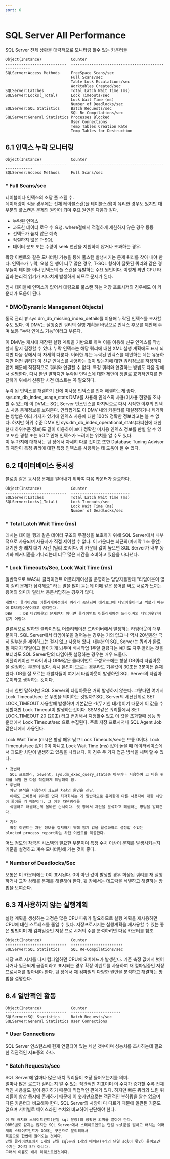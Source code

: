 ```yaml
---
sort: 6
---
```


# SQL Server All Performance
SQL Server 전체 상황을 대략적으로 모니터링 할수 있는 카운터들

```
Object(Instance)             Counter
---------------------------  ----------------------------------------------------
SQLServer:Access Methods     FreeSpace Scans/sec
                             Full Scans/sec
                             Table Lock Escalations/sec
                             Worktables Created/sec
SQLServer:Latches            Total Latch Wait Time (ms)
SQLServer:Locks(_Total)      Lock Timeouts/sec
                             Lock Wait Time (ms)
                             Number of Deadlocks/sec
SQLServer:SQL Statistics     Batch Requests/sec
                             SQL Re-Compilations/sec
SQLServer:General Statistics Processes Blocked
                             User Connections
                             Temp Tables Creation Rate
                             Temp Tables for Destruction                            
```

## 6.1 인덱스 누락 모니터링
```
Object(Instance)             Counter       
---------------------------  -----------------------------------------------------
SQLServer:Access Methods     Full Scans/sec
```

### * Full Scans/sec
테이블이나 인덱스의 초당 풀 스캔 수.  
데이터량이 적을 경우에는 전체 테이블스캔(풀 테이블스캔)이 유리한 경우도 있지만 대부분의 풀스캔은 문제의 원인이 되며 주요 원인은 다음과 같다.

  * 누락된 인덱스
  * 과도한 데이터 로우 수 요청. where절에서 적절하게 제한하지 않은 경우 등등
  * 선택도가 높지 않은 예측
  * 적절하지 않은 T-SQL
  * 데이터 분포 또는 수량이 seek 연산을 지원하지 않거나 초과하는 경우.

확장 이벤트와 같은 모니터링 기능을 통해 풀스캔 발생시키는 문제 쿼리를 찾아 내야 한다. 인덱스가 누락, 요청 된 행이 너무 많은 경우, T-SQL 형식이 잘못된 쿼리와 같은 경우들이 테이블 이나 인덱스의 풀 스캔을 유발하는 주요 원인이다. 이렇게 되면 CPU 타임과 논리적 읽기가 지나치게 발생하게 되므로 문제가 된다.

임시 테이블에 인덱스가 없어서 대량으로 풀스캔 하는 저장 프로시저의 경우에도 이 카운터가 도움이 된다.


### * DMO(Dynamic Management Objects)
동적 관리 뷰 sys.dm_db_missing_index_details를 이용해 누락된 인덱스를  조사할 수도 있다.
이 DMV는 실행중인 쿼리의 실행 계획을 바탕으로 인덱스 후보를 제안해 주며 보통 "누락 인덱스 기능"이라고 부른다.

이 DMV는 캐시에 저장된 실행 계획을 기반으로 하며 이를 이용해 신규 인덱스를 작성할지 말지 결정할 수 있다. 누락 인덱스는 해당 쿼리에 대한 XML 실행 계획에도 표시 되지만 다음 장에서 더 자세히 다룬다. 이러한 뷰는 누락된 인덱스를 제안하는 데는 유용하지만 어떤 쿼리가 이 신규 인덱스를 사용하는 것이 맞는지에 대한 쿼리정보를 저장하지 않기 때문에 직접적으로 쿼리와 연결할 수 없다. 특정 쿼리와 연결하는 방법도 다음 장에서 설명한다. 다시 한번 말하지만 누락된 인덱스에 대한 제안이 정말로 효과적인지를 판단하기 위해서 신중한 사전 테스트는 꼭 필요하다.

누락 된 인덱스를 해결하기 전에 미사용 인덱스를 먼저 해결하는게 좋다.  
sys.dm_db_index_usage_stats DMV를 사용해 인덱스의 사용/미사용 현황을 조사할 수 있는데 이 DVM는 SQL Server 인스턴스를 마지막으로 다시 시작한 이후의 인덱스 사용 통계정보를 보여준다. 안타깝게도 이 DMV 내의 카운터를 재설정하거나 제거하는 방법은 여러 가지가 있기에 인덱스 사용에 대한 100% 정확한 정보라고는 볼 수 없다. 하지만 하위 수준 DMV 인 sys.dm_db_index_operational_stats(파티션에 대한 현재 하위수준 정보)도 같이 이용하여 보다 정확한 미사용 인덱스 정보를 판별 할 수 있고 또한 경합 또는 I/O로 인해 인덱스가 느려지는 위치를 알 수도 있다.  
이 두 가지에 대해서는 뒷 장에서 자세히 다룰 것이고 또한 Database Tuning Advisor의 제안이 특정 쿼리에 대한 특정 인덱스를 사용하는 데 도움이 될 수 있다.


## 6.2 데이터베이스 동시성
블로킹 같은 동시성 문제를 알아내기 위하여 다음 카운터가 중요하다.
```
Object(Instance)             Counter
---------------------------  --------------------------
SQLServer:Latches            Total Latch Wait Time (ms)
SQLServer:Locks(_Total)      Lock Timeouts/sec
                             Lock Wait Time (ms)
                             Number of Deadlocks/sec
```
### * Total Latch Wait Time (ms)
래치는 테이블 행과 같은 데이터 구조의 무결성을 보호하기 위해 SQL Server에서 내부적으로 사용되며 사용자가 직접 제어할 수 없다. 이 카운터는 최근의(마지막 1 초 동안) 대기한 총 래치 대기 시간 (밀리 초)이다. 이 카운터 값이 높으면 SQL Server가 내부 동기화 메커니즘을 기다리는데 너무 많은 시간을 소비하고 있음을 나타낸다.

### * Lock Timeouts/Sec, Lock Wait Time (ms)
일반적으로 WAS나 클라이언트 어플리케이션을 운영하는 담당자들한테 "타임아웃이 많이 걸려 문제가 심각해요" 라는 말을 많이 듣는데 이때 같은 용어를 써도 서로가 느끼는 용어의 의미가 달라서 동문서답하는 경우가 많다.

    개발자: 클라이언트 어플리케이션에서 쿼리가 중단되며 에러로그에 타임아웃이라고 찍혔기 때문에 DB타임아웃이라고 생각한다.
    DBA   : DB 타임아웃의 문제인지 아니면 클라이언트 어플리케이션 드라이버의 타임아웃인지 알기 어렵다.

결론적으로 말하면 클라이언트 어플리케이션 드라이버에서 발생하는 타임아웃이 대부분이다. SQL Server에서 타임아웃을 걸어놓는 경우는 거의 없고 나 역시 20년동안 극히 일부분을 제외하고는 걸지 않고 사용해 왔다. 대부분의 SQL Server는 쿼리가 완료될 때까지 몇일이고 돌아가게 놔두며 배치작업 1주일 걸렸다는 얘기도 자주 들리는 것을 보더라도 SQL Server단의 타임아웃 설정하는 경우는 매우 드물다.  
어플리케이션 드라이버나 ORM같은 클라이언트 구성요소에는 항상 DB쿼리 타임아웃을 설정하는 부분이 있다. 혹시 본인이 모르는 경우라도 기본값이 30초든 3분이든 존재한다. DB를 잘 모르는 개발자들이 여기서 타임아웃이 발생하면 SQL Server의 타임아웃이라고 생각하는 것이다.  

다시 한번 말하지만 SQL Server의 타임아웃은 거의 발생하지 않는다. 그렇다면 여기서 Lock Timeout/sec 은 무엇을 의미하는 것일까? SQL Server의 세션단위로 SET LOCK_TIMEOUT 사용할때 발생하며 기본값은 -1(무기한 대기)이기 때문에 이 값을 수정할때만 Lock Timeout이 발생하는것이다.
SSMS같은 쿼리툴에서 SET LOCK_TIMEOUT 20 (20초) 라고 변경해서 지정할수 있고 이 값을 초과할때 성능 카운터에서 Lock Timeout/sec 으로 수집된다. 주로 저장 프로시저나 SQL Agent Job같은데에서 사용된다.

Lock Wait Time (ms)은 항상 매우 낮고 Lock Timeouts/sec는 보통 0이다. Lock Timeouts/sec 값이 0이 아니고 Lock Wait Time (ms) 값이 높을 때 데이터베이스에서 과도한 차단이 발생하고 있음을 나타낸다. 이 경우 두 가지 접근 방식을 채택 할 수 있다.

    * 첫번째
      SQL 프로필러, xevent, sys.dm_exec_query_stats중 아무거나 사용하여 고 비용 쿼리를 식별 한 다음 적절하게 튜닝해야 함.
    * 두번째
      차단 분석을 사용하여 과도한 차단의 원인을 진단.
      이때도 고비용이 쿼리를 먼저 최적화하는 게 일반적으로 유리한데 다른 사용자에 대한 차단이 줄어들 기 때문이다. 그 이후 차단쿼리를
      식별하고 해결하는게 올바른 순서이다. 뒷 장에서 차단을 분석하고 해결하는 방법을 알려준다.
    
    * 기타
      확장 이벤트는 차단 정보를 캡처하기 위해 임계 값을 활성화하고 설정할 수있는 blocked_process_report라는 차단 이벤트를 제공한다.

어느 정도의 잠금은 시스템의 필요한 부분이며 특정 수치 이상이 문제를 발생시키는지 기준을 설정하고 계속 모니터링해 가는 것이 좋다.


### * Number of Deadlocks/Sec
보통은 이 카운터에는 0이 표시된다. 0이 아닌 값이 발생할 경우 희생된 쿼리를 재 실행하거나 교착 상태를 문제를 해결해야 한다. 뒷 장에서는 데드락을 식별하고 해결하는 방법을 보여준다.


## 6.3 재사용하지 않는 실행계획
실행 계획을 생성하는 과정은 많은 CPU 파워가 필요하므로 실행 계획을 재사용하면 CPU에 대한 스트레스를 줄일 수 있다. 저장프로시저는 실행계획을 재사용할 수 있는 좋은 방법이며 재 컴파일중인 저장 프로 시저의 수를 분석하려면 다음 카운터를 참조. 

```
Object(Instance)             Counter
---------------------------  -----------------------
SQLServer:SQL Statistics     SQL Re-Compilations/sec
```

저장 프로 시저를 다시 컴파일하면 CPU에 오버헤드가 발생한다. 기존 측정 값에서 벗어나거나 일관되게 급증이라고 표시되는 경우 확장 이벤트를 사용하여 재 컴파일중인 저장 프로시저를 찾아내야 한다. 뒷 장에서 재 컴파일의 다양한 원인을 분석하고 해결하는 방법을 설명한다.

## 6.4 일반적인 활동
```
Object(Instance)             Counter
---------------------------  ----------------------
SQLServer:SQL Statistics     Batch Requests/sec
SQLServer:General Statistics User Connections
```

### * User Connections
SQL Server 인스턴스에 현재 연결되어 있는 세션 갯수이며 성능치를 조사하는데 필요한 직관적인 지표중의 하나. 

### * Batch Requests/sec
SQL Server에 얼마나 많은 배치 쿼리들이 초당 들어오는지를 의미.  
얼마나 많은 로드가 걸리는지 알 수 있는 직관적인 지표이며 이 수치가 증가할 수록 전체적인 사용률도 같이 증가하기 때문에 직접적인 관계가 있다.
하지만 빠른 쿼리와 느린 쿼리들이 항상 동시에 존재하기 때문에 이 숫자만으로는 객관적인 부하량을 알수 없으며 다른 카운터과 비교해야 한다.
SQL Server의 사양이 다 다르기 때문에 일관된 기준도 없으며 서버별로 베이스라인 수치와 비교하여 판단해야 한다.

    이 때 배치와 스테이트먼트(단일 sql 문장)의 정확한 의미를 알아야 한다. 
    DBMS별로 같지는 않지만 SQL Server에서 스테이트먼트는 단일 sql문을 말하고 배치는 여러개의 스테이트먼트가 GO라는 구분으로 분리되어서  
    묶음으로 한번에 들어오는 것이다.
    만일 클라이언트에서 1개의 단일 sql문과 1개의 배치문(4개의 단일 sql이 묶인) 들어오면 수치는 2이지 5가 아니다.
    그래서 이름도 배치 리퀘스트인것이다.